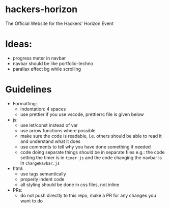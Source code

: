 # hackers-horizon

The Official Website for the Hackers' Horizon Event

# Ideas:

-   progress meter in navbar
-   navbar should be like portfolio-techno
-   parallax effect bg while scrolling

# Guidelines

-   Formatting:
    -   indentation: 4 spaces
    -   use prettier if you use vscode, prettierrc file is given below
-   js:
    -   use let/const instead of var
    -   use arrow functions where possible
    -   make sure the code is readable, i.e. others should be able to read it and understand what it does
    -   use comments to tell why you have done something if needed
    -   code doing separate things should be in separate files e.g.: the code setting the timer is in `timer.js` and the code changing the navbar is in `changeNavbar.js`
-   html:
    -   use tags semantically
    -   properly indent code
    -   all styling should be done in css files, not inline
-   PRs:
    -   do not push directly to this repo, make a PR for any changes you want to do

